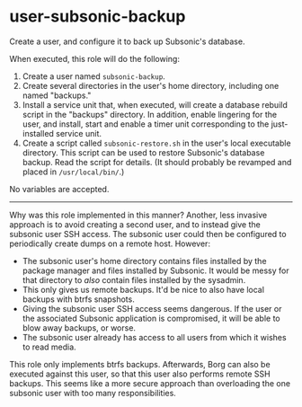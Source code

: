 user-subsonic-backup
====================

Create a user, and configure it to back up Subsonic's database.

When executed, this role will do the following:

1. Create a user named `subsonic-backup`.
2. Create several directories in the user's home directory, including one named
   "backups."
3. Install a service unit that, when executed, will create a database rebuild
   script in the "backups" directory. In addition, enable lingering for the
   user, and install, start and enable a timer unit corresponding to the
   just-installed service unit.
4. Create a script called `subsonic-restore.sh` in the user's local executable
   directory. This script can be used to restore Subsonic's database backup.
   Read the script for details. (It should probably be revamped and placed in
   `/usr/local/bin/`.)

No variables are accepted.

---

Why was this role implemented in this manner? Another, less invasive approach is
to avoid creating a second user, and to instead give the subsonic user SSH
access. The subsonic user could then be configured to periodically create dumps
on a remote host. However:

* The subsonic user's home directory contains files installed by the package
  manager and files installed by Subsonic. It would be messy for that directory
  to *also* contain files installed by the sysadmin.
* This only gives us remote backups. It'd be nice to also have local backups
  with btrfs snapshots.
* Giving the subsonic user SSH access seems dangerous. If the user or the
  associated Subsonic application is compromised, it will be able to blow away
  backups, or worse.
* The subsonic user already has access to all users from which it wishes to read
  media.

This role only implements btrfs backups. Afterwards, Borg can also be executed
against this user, so that this user also performs remote SSH backups. This
seems like a more secure approach than overloading the one subsonic user with
too many responsibilities.
